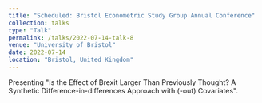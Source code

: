 ```yaml
---
title: "Scheduled: Bristol Econometric Study Group Annual Conference"
collection: talks
type: "Talk"
permalink: /talks/2022-07-14-talk-8
venue: "University of Bristol"
date: 2022-07-14
location: "Bristol, United Kingdom"
---
```


Presenting "Is the Effect of Brexit Larger Than Previously Thought? A Synthetic Difference-in-differences Approach with (-out) Covariates".
